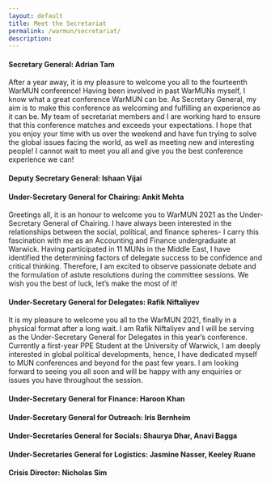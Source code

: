 ```yaml
---
layout: default
title: Meet the Secretariat
permalink: /warmun/secretariat/
description:
---
```

#### Secretary General: Adrian Tam
After a year away, it is my pleasure to welcome you all to the fourteenth WarMUN conference! Having been involved in past WarMUNs myself, I know what a great conference WarMUN can be. As Secretary General, my aim is to make this conference as welcoming and fulfilling an experience as it can be. My team of secretariat members and I are working hard to ensure that this conference matches and exceeds your expectations. I hope that you enjoy your time with us over the weekend and have fun trying to solve the global issues facing the world, as well as meeting new and interesting people! I cannot wait to meet you all and give you the best conference experience we can!

#### Deputy Secretary General: Ishaan Vijai


#### Under-Secretary General for Chairing: Ankit Mehta
Greetings all, it is an honour to welcome you to WarMUN 2021 as the Under-Secretary General of Chairing. I have always been interested in the relationships between the social, political, and finance spheres- I carry this fascination with me as an Accounting and Finance undergraduate at Warwick. Having participated in 11 MUNs in the Middle East, I have identified the determining factors of delegate success to be confidence and critical thinking. Therefore, I am excited to observe passionate debate and the formulation of astute resolutions during the committee sessions. We wish you the best of luck, let’s make the most of it!

#### Under-Secretary General for Delegates: Rafik Niftaliyev
It is my pleasure to welcome you all to the WarMUN 2021, finally in a physical format after a long wait. I am Rafik Niftaliyev and I will be serving as the Under-Secretary General for Delegates in this year’s conference. Currently a first-year PPE Student at the University of Warwick, I am deeply interested in global political developments, hence, I have dedicated myself to MUN conferences and beyond for the past few years. I am looking forward to seeing you all soon and will be happy with any enquiries or issues you have throughout the session.

#### Under-Secretary General for Finance: Haroon Khan


#### Under-Secretary General for Outreach: Iris Bernheim


#### Under-Secretaries General for Socials: Shaurya Dhar, Anavi Bagga


#### Under-Secretaries General for Logistics: Jasmine Nasser, Keeley Ruane


#### Crisis Director: Nicholas Sim
